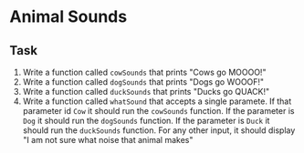 # Animal Sounds
## Task
1. Write a function called `cowSounds` that prints "Cows go MOOOO!"
2. Write a function called `dogSounds` that prints "Dogs go WOOOF!"
3. Write a function called `duckSounds` that prints "Ducks go QUACK!"
4. Write a function called `whatSound` that accepts a single paramete. If that parameter id `Cow` it should run the `cowSounds` function. If the parameter is `Dog` it should run the `dogSounds` function. If the parameter is `Duck` it should run the `duckSounds` function. For any other input, it should display "I am not sure what noise that animal makes"
